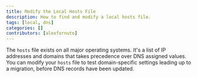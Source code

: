 ```yaml
---
title: Modify the Local Hosts File
description: How to find and modify a local hosts file.
tags: [local, dns]
categories: []
contributors: [alexfornuto]
---
```


The `hosts` file exists on all major operating systems. It's a list of IP addresses and domains that takes precedence over DNS assigned values. You can modify your `hosts` file to test domain-specific settings leading up to a migration, before DNS records have been updated.

<Partial file="_hosts-file.md" />
